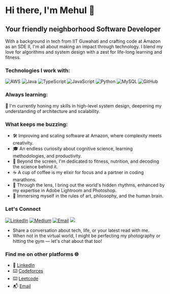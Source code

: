 # Hi there, I'm Mehul :wave:

## Your friendly neighborhood Software Developer

With a background in tech from IIT Guwahati and crafting code at Amazon as an SDE II, I'm all about making an impact through technology. I blend my love for algorithms and system design with a zest for life-long learning and fitness.

### Technologies I work with:
![AWS](https://img.shields.io/badge/-AWS-232F3E?style=flat-square&logo=amazonaws)
![Java](https://img.shields.io/badge/-Java-007396?style=flat-square&logo=java)
![TypeScript](https://img.shields.io/badge/-TypeScript-3178C6?style=flat-square&logo=typescript)
![JavaScript](https://img.shields.io/badge/-JavaScript-F7DF1E?style=flat-square&logo=javascript&logoColor=black)
![Python](https://img.shields.io/badge/-Python-3776AB?style=flat-square&logo=python&logoColor=white)
![MySQL](https://img.shields.io/badge/-MySQL-4479A1?style=flat-square&logo=mysql&logoColor=white)
![GitHub](https://img.shields.io/badge/-GitHub-181717?style=flat-square&logo=github)

### Always learning:
:seedling: I'm currently honing my skills in high-level system design, deepening my understanding of architecture and scalability.

### What keeps me buzzing:

- :hammer_and_wrench: Improving and scaling software at Amazon, where complexity meets creativity.
- :mortar_board: An endless curiosity about cognitive science, learning methodologies, and productivity.
- 💪 Beyond the screen, I'm dedicated to fitness, nutrition, and decoding the science behind it.
- :coffee: A cup of coffee is my elixir for focus and a partner in coding marathons.
- 📸 Through the lens, I bring out the world's hidden rhythms, enhanced by my expertise in Adobe Lightroom and Photoshop.
- :blue_book: Immersing myself in the rules of art, philosophy, and the human brain.

### Let's Connect
[![LinkedIn](https://img.shields.io/badge/-LinkedIn-0A66C2?style=flat-square&logo=linkedin)](https://www.linkedin.com/in/mehul99)
[![Medium](https://img.shields.io/badge/-Medium-000000?style=flat-square&logo=medium)](https://medium.com/@mehulchaturvedi)
[![Email](https://img.shields.io/badge/-Email-D14836?style=flat-square&logo=gmail&logoColor=white)](mailto:mehul355180@gmail.com)
![](https://komarev.com/ghpvc/?username=Mehucoder)
- Share a conversation about tech, life, or your latest read with me.
- When not in the virtual world, I might be perfecting my photography or hitting the gym — let's chat about that too!

### Find me on other platforms :globe_with_meridians:

- :link: [LinkedIn](https://www.linkedin.com/in/mehul99)
- ⌨️ [Codeforces](https://codeforces.com/profile/mehulcoder)
- ⌨️ [Leetcode](https://leetcode.com/mehul170104047/)
- :mailbox_with_mail: [Email](mailto:mehul355180@gmail.com)

